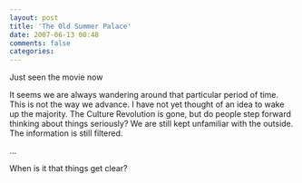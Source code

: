 ```yaml
---
layout: post
title: 'The Old Summer Palace'
date: 2007-06-13 00:48
comments: false
categories: 
---
```

    

Just seen the movie now

It seems we are always wandering around that particular period of time. This is not the way we advance. I have not yet thought of an idea to wake up the majority. The Culture Revolution is gone, but do people step forward thinking about things seriously? We are still kept unfamiliar with the outside. The information is still filtered.

...

When is it that things get clear?
